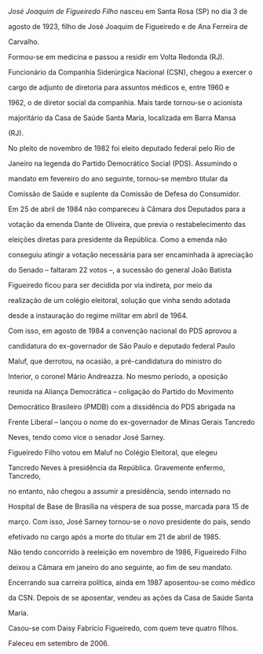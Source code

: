 

*José Joaquim de Figueiredo Filho* nasceu em Santa Rosa (SP) no dia 3 de

agosto de 1923, filho de José Joaquim de Figueiredo e de Ana Ferreira de

Carvalho.



Formou-se em medicina e passou a residir em Volta Redonda (RJ).

Funcionário da Companhia Siderúrgica Nacional (CSN), chegou a exercer o

cargo de adjunto de diretoria para assuntos médicos e, entre 1960 e

1962, o de diretor social da companhia. Mais tarde tornou-se o acionista

majoritário da Casa de Saúde Santa Maria, localizada em Barra Mansa

(RJ).



No pleito de novembro de 1982 foi eleito deputado federal pelo Rio de

Janeiro na legenda do Partido Democrático Social (PDS). Assumindo o

mandato em fevereiro do ano seguinte, tornou-se membro titular da

Comissão de Saúde e suplente da Comissão de Defesa do Consumidor.



Em 25 de abril de 1984 não compareceu à Câmara dos Deputados para a

votação da emenda Dante de Oliveira, que previa o restabelecimento das

eleições diretas para presidente da República. Como a emenda não

conseguiu atingir a votação necessária para ser encaminhada à apreciação

do Senado – faltaram 22 votos –, a sucessão do general João Batista

Figueiredo ficou para ser decidida por via indireta, por meio da

realização de um colégio eleitoral, solução que vinha sendo adotada

desde a instauração do regime militar em abril de 1964.



Com isso, em agosto de 1984 a convenção nacional do PDS aprovou a

candidatura do ex-governador de São Paulo e deputado federal Paulo

Maluf, que derrotou, na ocasião, a pré-candidatura do ministro do

Interior, o coronel Mário Andreazza. No mesmo período, a oposição

reunida na Aliança Democrática – coligação do Partido do Movimento

Democrático Brasileiro (PMDB) com a dissidência do PDS abrigada na

Frente Liberal – lançou o nome do ex-governador de Minas Gerais Tancredo

Neves, tendo como vice o senador José Sarney.



Figueiredo Filho votou em Maluf no Colégio Eleitoral, que elegeu

Tancredo Neves à presidência da República. Gravemente enfermo, Tancredo,

no entanto, não chegou a assumir a presidência, sendo internado no

Hospital de Base de Brasília na véspera de sua posse, marcada para 15 de

março. Com isso, José Sarney tornou-se o novo presidente do país, sendo

efetivado no cargo após a morte do titular em 21 de abril de 1985.



Não tendo concorrido à reeleição em novembro de 1986, Figueiredo Filho

deixou a Câmara em janeiro do ano seguinte, ao fim de seu mandato.



Encerrando sua carreira política, ainda em 1987 aposentou-se como médico

da CSN. Depois de se aposentar, vendeu as ações da Casa de Saúde Santa

Maria.



Casou-se com Daisy Fabrício Figueiredo, com quem teve quatro filhos.



Faleceu em setembro de 2006.




